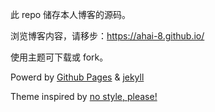 此 repo 储存本人博客的源码。

浏览博客内容，请移步：https://ahai-8.github.io/

使用主题可下载或 fork。

Powerd by [Github Pages](https://pages.github.com/) & [jekyll](https://jekyllrb.com/)

Theme inspired by [no style, please!](https://riggraz.dev/no-style-please/)

